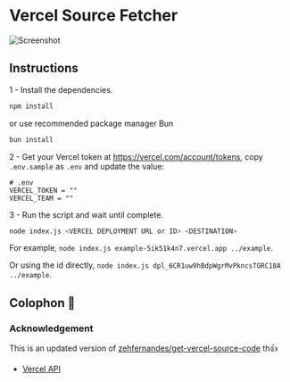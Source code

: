 # Vercel Source Fetcher

![Screenshot](https://user-images.githubusercontent.com/1891339/114068653-88949800-9874-11eb-9083-99b9f5be615a.png)

## Instructions

1 - Install the dependencies.

```sh
npm install
```

or use recommended package manager Bun

```sh
bun install
```

2 - Get your Vercel token at <https://vercel.com/account/tokens>, copy `.env.sample` as `.env` and update the value:

```text
# .env
VERCEL_TOKEN = ""
VERCEL_TEAM = ""
```

3 - Run the script and wait until complete.

```sh
node index.js <VERCEL DEPLOYMENT URL or ID> <DESTINATION>
```

For example, `node index.js example-5ik51k4n7.vercel.app ../example`.

Or using the id directly, `node index.js dpl_6CR1uw9hBdpWgrMvPkncsTGRC18A ../example`.

## Colophon 📜

### Acknowledgement

This is an updated version of [zehfernandes/get-vercel-source-code](https://github.com/zehfernandes/get-vercel-source-code) th👍

- [Vercel API]

[vercel api]: https://vercel.com/docs/rest-api
